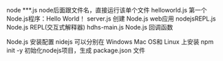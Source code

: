 node ***.js     node后面跟文件名，直接运行该单个文件
helloworld.js   第一个Node.js程序：Hello World！
server.js       创建 Node.js web应用
nodejsREPL.js   Node.js REPL(交互式解释器)
hdhs-main.js    Node.js 回调函数

Node.js 安装配置
    nidejs 可以分别在 Windows Mac OS和 Linux 上安装
npm init -y 初始化nodejs项目，生成 package.json 文件

